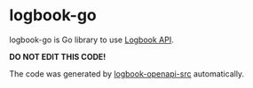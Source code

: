 # logbook-go

logbook-go is Go library to use [Logbook API](https://github.com/umatare5/logbook-api).

**DO NOT EDIT THIS CODE!**

The code was generated by [logbook-openapi-src](https://github.com/umatare5/logbook-openapi-src) automatically.
